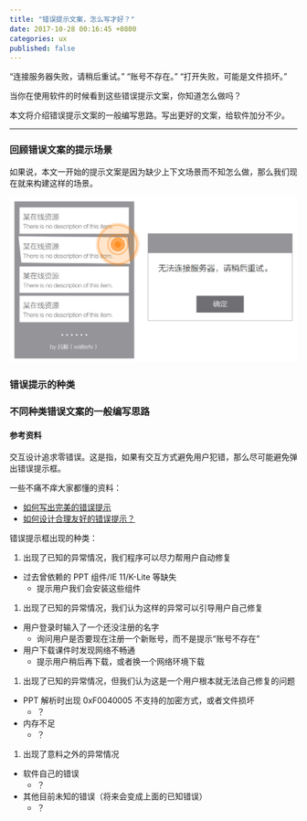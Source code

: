 ```yaml
---
title: "错误提示文案，怎么写才好？"
date: 2017-10-28 00:16:45 +0800
categories: ux
published: false
---
```


“连接服务器失败，请稍后重试。” “账号不存在。” “打开失败，可能是文件损坏。”

当你在使用软件的时候看到这些错误提示文案，你知道怎么做吗？

本文将介绍错误提示文案的一般编写思路。写出更好的文案，给软件加分不少。

---

### 回顾错误文案的提示场景

如果说，本文一开始的提示文案是因为缺少上下文场景而不知怎么做，那么我们现在就来构建这样的场景。

![](/static/posts/2017-10-24-10-27-43.png)

### 错误提示的种类

### 不同种类错误文案的一般编写思路

#### 参考资料

交互设计追求零错误。这是指，如果有交互方式避免用户犯错，那么尽可能避免弹出错误提示框。

一些不痛不痒大家都懂的资料：
- [如何写出完美的错误提示](https://zhuanlan.zhihu.com/p/28553986)
- [如何设计合理友好的错误提示？](http://www.woshipm.com/pd/701249.html)

错误提示框出现的种类：
1. 出现了已知的异常情况，我们程序可以尽力帮用户自动修复
  - 过去曾依赖的 PPT 组件/IE 11/K-Lite 等缺失
    * 提示用户我们会安装这些组件
1. 出现了已知的异常情况，我们认为这样的异常可以引导用户自己修复
  - 用户登录时输入了一个还没注册的名字
    * 询问用户是否要现在注册一个新账号，而不是提示“账号不存在”
  - 用户下载课件时发现网络不畅通
    * 提示用户稍后再下载，或者换一个网络环境下载
1. 出现了已知的异常情况，但我们认为这是一个用户根本就无法自己修复的问题
  - PPT 解析时出现 0xF0040005 不支持的加密方式，或者文件损坏
    * ？
  - 内存不足
    * ？
1. 出现了意料之外的异常情况
  - 软件自己的错误
    * ？
  - 其他目前未知的错误（将来会变成上面的已知错误）
    * ？